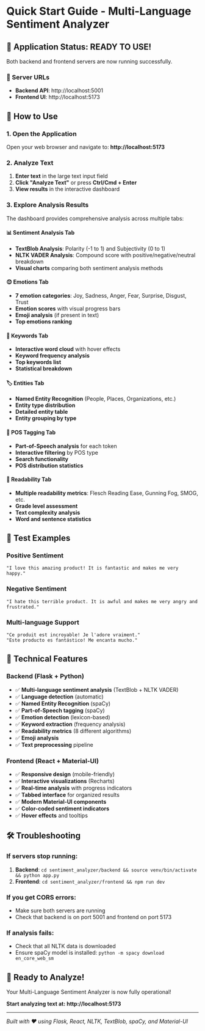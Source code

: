 # Quick Start Guide - Multi-Language Sentiment Analyzer

## 🚀 Application Status: READY TO USE!

Both backend and frontend servers are now running successfully.

### 📍 Server URLs
- **Backend API**: http://localhost:5001
- **Frontend UI**: http://localhost:5173

## 🎯 How to Use

### 1. Open the Application
Open your web browser and navigate to: **http://localhost:5173**

### 2. Analyze Text
1. **Enter text** in the large text input field
2. **Click "Analyze Text"** or press **Ctrl/Cmd + Enter**
3. **View results** in the interactive dashboard

### 3. Explore Analysis Results
The dashboard provides comprehensive analysis across multiple tabs:

#### 📊 Sentiment Analysis Tab
- **TextBlob Analysis**: Polarity (-1 to 1) and Subjectivity (0 to 1)
- **NLTK VADER Analysis**: Compound score with positive/negative/neutral breakdown
- **Visual charts** comparing both sentiment analysis methods

#### 😊 Emotions Tab
- **7 emotion categories**: Joy, Sadness, Anger, Fear, Surprise, Disgust, Trust
- **Emotion scores** with visual progress bars
- **Emoji analysis** (if present in text)
- **Top emotions ranking**

#### 🔑 Keywords Tab
- **Interactive word cloud** with hover effects
- **Keyword frequency analysis**
- **Top keywords list**
- **Statistical breakdown**

#### 🏷️ Entities Tab
- **Named Entity Recognition** (People, Places, Organizations, etc.)
- **Entity type distribution**
- **Detailed entity table**
- **Entity grouping by type**

#### 📝 POS Tagging Tab
- **Part-of-Speech analysis** for each token
- **Interactive filtering** by POS type
- **Search functionality**
- **POS distribution statistics**

#### 📖 Readability Tab
- **Multiple readability metrics**: Flesch Reading Ease, Gunning Fog, SMOG, etc.
- **Grade level assessment**
- **Text complexity analysis**
- **Word and sentence statistics**

## 🧪 Test Examples

### Positive Sentiment
```
"I love this amazing product! It is fantastic and makes me very happy."
```

### Negative Sentiment
```
"I hate this terrible product. It is awful and makes me very angry and frustrated."
```

### Multi-language Support
```
"Ce produit est incroyable! Je l'adore vraiment."
"Este producto es fantástico! Me encanta mucho."
```

## 🔧 Technical Features

### Backend (Flask + Python)
- ✅ **Multi-language sentiment analysis** (TextBlob + NLTK VADER)
- ✅ **Language detection** (automatic)
- ✅ **Named Entity Recognition** (spaCy)
- ✅ **Part-of-Speech tagging** (spaCy)
- ✅ **Emotion detection** (lexicon-based)
- ✅ **Keyword extraction** (frequency analysis)
- ✅ **Readability metrics** (8 different algorithms)
- ✅ **Emoji analysis**
- ✅ **Text preprocessing** pipeline

### Frontend (React + Material-UI)
- ✅ **Responsive design** (mobile-friendly)
- ✅ **Interactive visualizations** (Recharts)
- ✅ **Real-time analysis** with progress indicators
- ✅ **Tabbed interface** for organized results
- ✅ **Modern Material-UI components**
- ✅ **Color-coded sentiment indicators**
- ✅ **Hover effects** and tooltips

## 🛠️ Troubleshooting

### If servers stop running:
1. **Backend**: `cd sentiment_analyzer/backend && source venv/bin/activate && python app.py`
2. **Frontend**: `cd sentiment_analyzer/frontend && npm run dev`

### If you get CORS errors:
- Make sure both servers are running
- Check that backend is on port 5001 and frontend on port 5173

### If analysis fails:
- Check that all NLTK data is downloaded
- Ensure spaCy model is installed: `python -m spacy download en_core_web_sm`

## 🎉 Ready to Analyze!

Your Multi-Language Sentiment Analyzer is now fully operational! 

**Start analyzing text at: http://localhost:5173**

---

*Built with ❤️ using Flask, React, NLTK, TextBlob, spaCy, and Material-UI* 